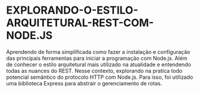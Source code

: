 # EXPLORANDO-O-ESTILO-ARQUITETURAL-REST-COM-NODE.JS

Aprendendo de forma simplificada como fazer a instalação e configuração das principais ferramentas para iniciar a programação com Node.js. Além de conhecer o estilo arquitetural mais utilizado na atualidade e entendendo todas as nuances do REST. Nesse contexto, explorando na pratica todo potencial semântico do protocolo HTTP com Node.js. Para isso, foi utilizado uma biblioteca Express para abstrair o gerenciamento de rotas.

